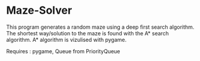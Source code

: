# Maze-Solver
This program generates a random maze using a deep first search algorithm.
The shortest way/solution to the maze is found with the A* search algorithm.
A* algorithm is vizulised with pygame.

Requires : pygame, Queue from PriorityQueue
